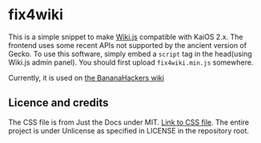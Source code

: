 # fix4wiki

This is a simple snippet to make [Wiki.js](https://js.wiki) compatible with KaiOS 2.x. The frontend uses some recent APIs not supported by the ancient version of Gecko. To use this software, simply embed a `script` tag in the head(using Wiki.js admin panel). You should first upload `fix4wiki.min.js` somewhere.

Currently, it is used on [the BananaHackers wiki](https://wiki.bananahackers.net)

## Licence and credits

The CSS file is from Just the Docs under MIT. [Link to CSS file](https://just-the-docs.github.io/just-the-docs/assets/css/just-the-docs-default.css). The entire project is under Unlicense as specified in LICENSE in the repository root.
